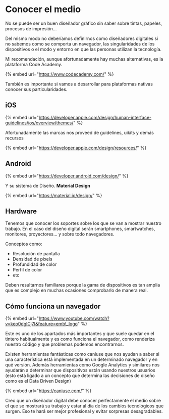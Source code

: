 # Conocer el medio

No se puede ser un buen diseñador gráfico sin saber sobre tintas, papeles, procesos de impresión…

Del mismo modo no deberíamos definirnos como diseñadores digitales si no sabemos como se comporta un navegador, las singularidades de los dispositivos o el modo y entorno en que las personas utilizan la tecnología.

Mi recomendación, aunque afortunadamente hay muchas alternativas, es la plataforma Code Academy.

{% embed url="https://www.codecademy.com/" %}

También es importante si vamos a desarrollar para plataformas nativas conocer sus particularidades.

## iOS

{% embed url="https://developer.apple.com/design/human-interface-guidelines/ios/overview/themes/" %}

Afortunadamente las marcas nos proveed de guidelines, uikits y demás recursos

{% embed url="https://developer.apple.com/design/resources/" %}



## Android

{% embed url="https://developer.android.com/design/" %}

Y su sistema de Diseño. **Material Design**

{% embed url="https://material.io/design/" %}

## Hardware

Tenemos que conocer los soportes sobre los que se van a mostrar nuestro trabajo. En el caso del diseño digital serán smartphones, smartwatches, monitores, proyectores… y sobre todo navegadores.

Conceptos como:

* Resolución de pantalla
* Densidad de pixels
* Profundidad de color
* Perfil de color
* etc

Deben resultarnos familiares porque la gama de dispositivos es tan amplia que es complejo en muchas ocasiones comprobarlo de manera real.

## Cómo funciona un navegador

{% embed url="https://www.youtube.com/watch?v=keo0dglCj7I&feature=emb\_logo" %}

Este es uno de los apartados más importantes y que suele quedar en el tintero habitualmente y es como funciona el navegador, como renderiza nuestro código y que problemas podemos encontrarnos.

Existen herramientas fantásticas como caniuse que nos ayudan a saber si una característica está implementada en un determinado navegador y en qué versión. Además herramientas como Google Analytics y similares nos ayudarán a determinar que dispositivos están usando nuestros usuarios \(esto está ligado a un concepto que determina las decisiones de diseño como es el Data Driven Design\)

{% embed url="https://caniuse.com/" %}

Creo que un diseñador digital debe conocer perfectamente el medio sobre el que se mostrará su trabajo y estar al dia de los cambios tecnológicos que surgen. Eso te hará ser mejor profesional y evitar sorpresas desagradables.







